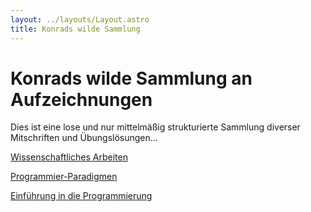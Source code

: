 ```yaml
---
layout: ../layouts/Layout.astro
title: Konrads wilde Sammlung 
---
```


# Konrads wilde Sammlung an Aufzeichnungen
Dies ist eine lose und nur mittelmäßig strukturierte Sammlung diverser Mitschriften und Übungslösungen...

[Wissenschaftliches Arbeiten](./wissarb/wissarb)

[Programmier-Paradigmen](./pp/pp)

[Einführung in die Programmierung](./prog/prog)

